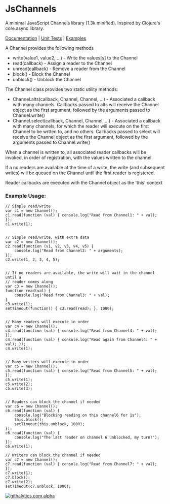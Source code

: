 JsChannels
==========

A minimal JavaScript Channels library (1.3k minified).  Inspired by Clojure's core.async library.

[Documentation](https://rawgithub.com/brophdawg11/JsChannels/master/docs/channel.html) | [Unit Tests](https://rawgithub.com/brophdawg11/JsChannels/master/tests.html) | [Examples](https://rawgithub.com/brophdawg11/JsChannels/master/examples.html)

A Channel provides the following methods
* write(value1, value2, ...) - Write the values[s] to the Channel
* read(callback) - Assign a reader to the Channel
* unread(callback) - Remove a reader from the Channel
* block() - Block the Channel
* unblock() - Unblock the Channel

The Channel class provides two static utility methods:
* Channel.alts(callback, Channel, Channel, ...) - Associated a callback with many channels. Callbacks passed to alts will receive the Channel object as the first argument, followed by the arguments passed to Channel.write()
* Channel.select(callback, Channel, Channel, ...) - Associated a callback with many channels, for which the reader will execute on the first Channel to be wrtten to, and no others.  Callbacks passed to select will receive the Channel object as the first argument, followed by the arguments passed to Channel.write()

When a channel is written to, all associated reader callbacks will be invoked,
in order of registration, with the values written to the channel.

If a no readers are available at the time of a write, the write (and subsequent
writes) will be queued on the Channel until the first reader is registered.

Reader callbacks are executed with the Channel object as the 'this' context

### Example Usage:

    // Simple read/write
    var c1 = new Channel();
    c1.read(function (val) { console.log("Read from Channel1: " + val); });
    c1.write(1);


    // Simple read/write, with extra data
    var c2 = new Channel();
    c2.read(function (v1, v2, v3, v4, v5) {
        console.log("Read from Channel2: " + arguments);
    });
    c2.write(1, 2, 3, 4, 5);


    // If no readers are available, the write will wait in the channel until a
    // reader comes along
    var c3 = new Channel();
    function read(val) {
        console.log("Read from Channel3: " + val);
    }
    c3.write(1);
    setTimeout(function() { c3.read(read); }, 1000);


    // Many readers will execute in order
    var c4 = new Channel();
    c4.read(function (val) { console.log("Read from Channel4: " + val); });
    c4.read(function (val) { console.log("Read again from Channel4: " + val); });
    c4.write(1);


    // Many writers will execute in order
    var c5 = new Channel();
    c5.read(function (val) { console.log("Read from Channel5: " + val); });
    c5.write(1);
    c5.write(2);
    c5.write(3);


    // Readers can block the channel if needed
    var c6 = new Channel();
    c6.read(function (val) {
        console.log("Blocking reading on this channel6 for 1s");
        this.block();
        setTimeout(this.unblock, 1000);
    });
    c6.read(function (val) {
        console.log("The last reader on channel 6 unblocked, my turn!");
    });
    c6.write(1);

    // Writers can block the channel if needed
    var c7 = new Channel();
    c7.read(function (val) { console.log("Read from Channel7: " + val); });
    c7.write(1);
    c7.block();
    c7.write(2);
    setTimeout(c7.unblock, 1000);


[![githalytics.com alpha](https://cruel-carlota.pagodabox.com/04181d798dbf76e645a2ede82a6d1962 "githalytics.com")](http://githalytics.com/brophdawg11/JsChannels)
